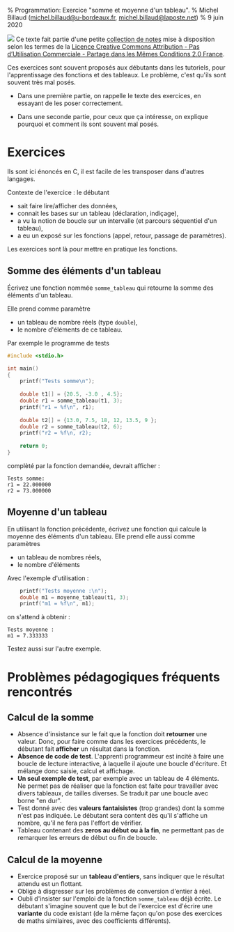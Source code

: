 % Programmation: Exercice "somme et moyenne d'un tableau".
% Michel Billaud (michel.billaud@u-bordeaux.fr,  michel.billaud@laposte.net)
% 9 juin 2020


![](https://i.creativecommons.org/l/by-nc-sa/2.0/fr/88x31.png)
Ce texte fait partie d'une petite [collection de notes](index.html)
mise à disposition selon les termes de la 
[Licence Creative Commons
Attribution - Pas d’Utilisation Commerciale - Partage dans les Mêmes
Conditions 2.0
France](http://creativecommons.org/licenses/by-nc-sa/2.0/fr/).


Ces exercices sont souvent proposés aux débutants dans les tutoriels,
pour l'apprentissage des fonctions et des tableaux. Le problème, c'est
qu'ils sont souvent très mal posés. 

- Dans une première partie, on rappelle le texte des exercices, en
essayant de les poser correctement.

- Dans une seconde partie, pour ceux que ça intéresse, on explique pourquoi 
et comment ils sont souvent mal posés.



# Exercices

Ils sont ici énoncés en C, il est facile de les transposer dans
d'autres langages.

Contexte de l'exercice : le débutant

- sait faire lire/afficher des données,
- connait les bases sur un tableau (déclaration, indiçage),
- a vu la notion de boucle sur un intervalle (et parcours séquentiel d'un tableau),
- a eu un exposé sur les fonctions (appel, retour, passage de
  paramètres).

Les exercices sont là pour mettre en pratique les fonctions.

## Somme des éléments d'un tableau

Écrivez une fonction nommée `somme_tableau` qui retourne la somme des
éléments d'un tableau.

Elle prend comme paramètre

- un tableau de nombre réels (type `double`),
- le nombre d'éléments de ce tableau.

Par exemple le programme de tests

~~~C
#include <stdio.h>

int main()
{
	printf("Tests somme\n");
	
	double t1[] = {20.5, -3.0 , 4.5}; 
    double r1 = somme_tableau(t1, 3);
	printf("r1 = %f\n", r1);
	
	double t2[] = {13.0, 7.5, 18, 12, 13.5, 9 };
	double r2 = somme_tableau(t2, 6);
	printf("r2 = %f\n, r2);
	
	return 0;
}
~~~

complèté par la fonction demandée, devrait afficher :

~~~
Tests somme:
r1 = 22.000000
r2 = 73.000000
~~~


## Moyenne d'un tableau

En utilisant la fonction précédente, écrivez une fonction qui calcule
la moyenne des éléments d'un tableau.  Elle prend elle aussi comme
paramètres

- un tableau de nombres réels,
- le nombre d'éléments

Avec l'exemple d'utilisation : 

~~~C
    printf("Tests moyenne :\n");
	double m1 = moyenne_tableau(t1, 3);
	printf("m1 = %f\n", m1);
~~~

on s'attend à obtenir :

~~~
Tests moyenne :
m1 = 7.333333
~~~

Testez aussi sur l'autre exemple.




# Problèmes pédagogiques fréquents rencontrés

## Calcul de la somme

- Absence d'insistance sur le fait que la fonction doit **retourner**
  une valeur. Donc, pour faire comme dans les exercices précédents, le
  débutant fait **afficher** un résultat dans la fonction.
- **Absence de code de test**. L'apprenti programmeur est incité à faire
  une boucle de lecture interactive, à laquelle il ajoute une boucle
  d'écriture. Et mélange donc saisie, calcul et affichage.
- **Un seul exemple de test**, par exemple avec un tableau de 4 éléments.
Ne permet pas de réaliser que la fonction est faite pour travailler
avec divers tableaux, de tailles diverses. Se traduit par une boucle
avec borne "en dur".
- Test donné avec des **valeurs fantaisistes** (trop grandes) dont la
  somme n'est pas indiquée. Le débutant sera content dès qu'il
  s'affiche un nombre, qu'il ne fera pas l'effort de vérifier.
- Tableau contenant des **zeros au début ou à la fin**, ne permettant pas
de remarquer les erreurs de début ou fin de boucle.


## Calcul de la moyenne

- Exercice proposé sur un  **tableau d'entiers**, sans indiquer que
le résultat attendu est un flottant.
- Oblige à disgresser
  sur les problèmes de conversion d'entier à réel.
- Oubli d'insister sur l'emploi de la fonction `somme_tableau` déjà
  écrite. Le débutant s'imagine souvent que le but de l'exercice est
  d'écrire une **variante** du code existant (de la même façon qu'on
  pose des exercices de maths similaires, avec des coefficients
  différents).
    
